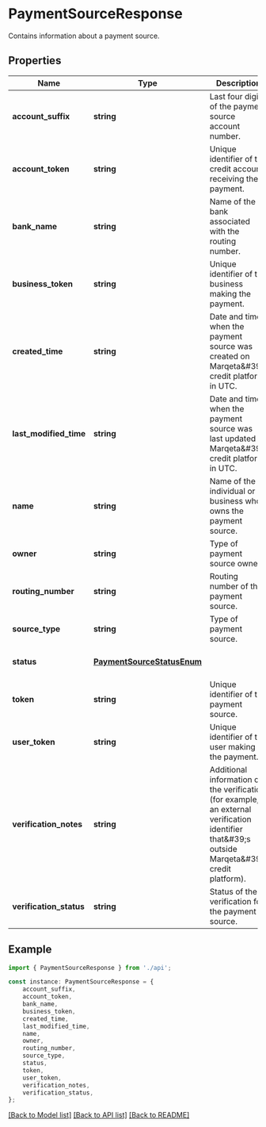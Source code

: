 # PaymentSourceResponse

Contains information about a payment source.

## Properties

Name | Type | Description | Notes
------------ | ------------- | ------------- | -------------
**account_suffix** | **string** | Last four digits of the payment source account number. | [optional] [default to undefined]
**account_token** | **string** | Unique identifier of the credit account receiving the payment. | [optional] [default to undefined]
**bank_name** | **string** | Name of the bank associated with the routing number. | [optional] [default to undefined]
**business_token** | **string** | Unique identifier of the business making the payment. | [optional] [default to undefined]
**created_time** | **string** | Date and time when the payment source was created on Marqeta\&#39;s credit platform, in UTC. | [optional] [default to undefined]
**last_modified_time** | **string** | Date and time when the payment source was last updated on Marqeta\&#39;s credit platform, in UTC. | [optional] [default to undefined]
**name** | **string** | Name of the individual or business who owns the payment source. | [optional] [default to undefined]
**owner** | **string** | Type of payment source owner. | [optional] [default to undefined]
**routing_number** | **string** | Routing number of the payment source. | [optional] [default to undefined]
**source_type** | **string** | Type of payment source. | [optional] [default to undefined]
**status** | [**PaymentSourceStatusEnum**](PaymentSourceStatusEnum.md) |  | [optional] [default to undefined]
**token** | **string** | Unique identifier of the payment source. | [optional] [default to undefined]
**user_token** | **string** | Unique identifier of the user making the payment. | [optional] [default to undefined]
**verification_notes** | **string** | Additional information on the verification (for example, an external verification identifier that\&#39;s outside Marqeta\&#39;s credit platform). | [optional] [default to undefined]
**verification_status** | **string** | Status of the verification for the payment source. | [optional] [default to undefined]

## Example

```typescript
import { PaymentSourceResponse } from './api';

const instance: PaymentSourceResponse = {
    account_suffix,
    account_token,
    bank_name,
    business_token,
    created_time,
    last_modified_time,
    name,
    owner,
    routing_number,
    source_type,
    status,
    token,
    user_token,
    verification_notes,
    verification_status,
};
```

[[Back to Model list]](../README.md#documentation-for-models) [[Back to API list]](../README.md#documentation-for-api-endpoints) [[Back to README]](../README.md)
